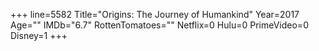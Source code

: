 +++
line=5582
Title="Origins: The Journey of Humankind"
Year=2017
Age=""
IMDb="6.7"
RottenTomatoes=""
Netflix=0
Hulu=0
PrimeVideo=0
Disney=1
+++


